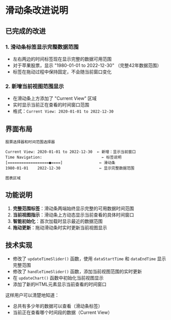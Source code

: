 # 滑动条改进说明

## 已完成的改进

### 1. 滑动条标签显示完整数据范围
- 左右两边的时间标签现在显示完整的数据可用范围
- 对于苹果股票，显示 "1980-01-01 to 2022-12-30" （完整42年数据范围）
- 标签在拖动过程中保持固定，不会随当前窗口变化

### 2. 新增当前视图范围显示
- 在滑动条上方添加了 "Current View" 区域
- 实时显示当前正在查看的时间窗口范围
- 格式：`Current View: 2020-01-01 to 2022-12-30`

## 界面布局

```
股票选择器和时间范围选择器

Current View: 2020-01-01 to 2022-12-30  ← 新增：显示当前窗口
Time Navigation:                          ← 标签说明
[==================●====]                ← 滑动条
1980-01-01    2022-12-30                 ← 显示完整数据范围

图表区域
```

## 功能说明

1. **完整范围标签**：滑动条两端始终显示完整的可用数据时间范围
2. **当前视图指示**：滑动条上方动态显示当前查看的具体时间窗口
3. **智能初始化**：首次加载时显示最近的数据范围
4. **拖动更新**：拖动滑动条时实时更新当前视图显示

## 技术实现

- 修改了 `updateTimeSlider()` 函数，使用 `dataStartTime` 和 `dataEndTime` 显示完整范围
- 修改了 `handleTimeSlider()` 函数，添加当前视图范围的实时更新
- 在 `updateChart()` 函数中初始化当前视图显示
- 添加了新的HTML元素显示当前查看的时间窗口

这样用户可以清楚地知道：
- 总共有多少年的数据可以查看（滑动条标签）
- 当前正在查看哪个时间段的数据（Current View）